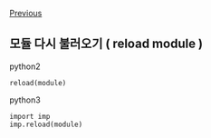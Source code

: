[Previous](..)
## 모듈 다시 불러오기 ( reload module )
python2

    reload(module)


python3

    import imp
    imp.reload(module)